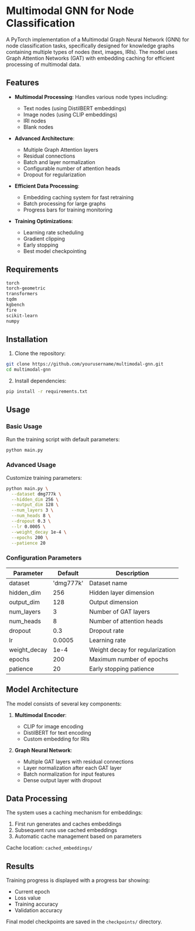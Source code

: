 # Multimodal GNN for Node Classification

A PyTorch implementation of a Multimodal Graph Neural Network (GNN) for node classification tasks, specifically designed for knowledge graphs containing multiple types of nodes (text, images, IRIs). The model uses Graph Attention Networks (GAT) with embedding caching for efficient processing of multimodal data.

## Features

- **Multimodal Processing**: Handles various node types including:
  - Text nodes (using DistilBERT embeddings)
  - Image nodes (using CLIP embeddings)
  - IRI nodes
  - Blank nodes

- **Advanced Architecture**:
  - Multiple Graph Attention layers
  - Residual connections
  - Batch and layer normalization
  - Configurable number of attention heads
  - Dropout for regularization

- **Efficient Data Processing**:
  - Embedding caching system for fast retraining
  - Batch processing for large graphs
  - Progress bars for training monitoring

- **Training Optimizations**:
  - Learning rate scheduling
  - Gradient clipping
  - Early stopping
  - Best model checkpointing

## Requirements

```txt
torch
torch-geometric
transformers
tqdm
kgbench
fire
scikit-learn
numpy
```

## Installation

1. Clone the repository:
```bash
git clone https://github.com/yourusername/multimodal-gnn.git
cd multimodal-gnn
```

2. Install dependencies:
```bash
pip install -r requirements.txt
```

## Usage

### Basic Usage

Run the training script with default parameters:

```bash
python main.py
```

### Advanced Usage

Customize training parameters:

```bash
python main.py \
  --dataset dmg777k \
  --hidden_dim 256 \
  --output_dim 128 \
  --num_layers 3 \
  --num_heads 8 \
  --dropout 0.3 \
  --lr 0.0005 \
  --weight_decay 1e-4 \
  --epochs 200 \
  --patience 20
```

### Configuration Parameters

| Parameter | Default | Description |
|-----------|---------|-------------|
| dataset | 'dmg777k' | Dataset name |
| hidden_dim | 256 | Hidden layer dimension |
| output_dim | 128 | Output dimension |
| num_layers | 3 | Number of GAT layers |
| num_heads | 8 | Number of attention heads |
| dropout | 0.3 | Dropout rate |
| lr | 0.0005 | Learning rate |
| weight_decay | 1e-4 | Weight decay for regularization |
| epochs | 200 | Maximum number of epochs |
| patience | 20 | Early stopping patience |

## Model Architecture

The model consists of several key components:

1. **Multimodal Encoder**:
   - CLIP for image encoding
   - DistilBERT for text encoding
   - Custom embedding for IRIs

2. **Graph Neural Network**:
   - Multiple GAT layers with residual connections
   - Layer normalization after each GAT layer
   - Batch normalization for input features
   - Dense output layer with dropout

## Data Processing

The system uses a caching mechanism for embeddings:

1. First run generates and caches embeddings
2. Subsequent runs use cached embeddings
3. Automatic cache management based on parameters

Cache location: `cached_embeddings/`

## Results

Training progress is displayed with a progress bar showing:
- Current epoch
- Loss value
- Training accuracy
- Validation accuracy

Final model checkpoints are saved in the `checkpoints/` directory.
